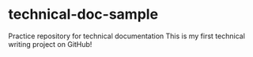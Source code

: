 # technical-doc-sample
Practice repository for technical documentation
This is my first technical writing project on GitHub!
